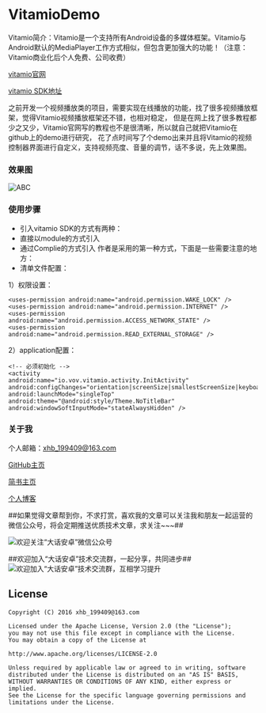 # VitamioDemo
Vitamio简介：Vitamio是一个支持所有Android设备的多媒体框架。Vitamio与Android默认的MediaPlayer工作方式相似，但包含更加强大的功能！（注意：Vitamio商业化后个人免费、公司收费）

[vitamio官网](https://www.vitamio.org)

[vitamio SDK地址](https://github.com/yixia/VitamioBundle)

之前开发一个视频播放类的项目，需要实现在线播放的功能，找了很多视频播放框架，觉得Vitamio视频播放框架还不错，也相对稳定，
但是在网上找了很多教程都少之又少，Vitamio官网写的教程也不是很清晰，所以就自己就把Vitamio在github上的demo进行研究，
花了点时间写了个demo出来并且将Vitamio的视频控制器界面进行自定义，支持视频亮度、音量的调节，话不多说，先上效果图。
  
  
### 效果图
  
   ![ABC](http://upload-images.jianshu.io/upload_images/1956769-182cab258d9a3b45.jpg?imageMogr2/auto-orient/strip%7CimageView2/2/w/1240) 
    
### 使用步骤  
  - 引入vitamio SDK的方式有两种：
  - 直接以module的方式引入
  - 通过Complie的方式引入
 作者是采用的第一种方式，下面是一些需要注意的地方：
  - 清单文件配置：

1）权限设置：
```
<uses-permission android:name="android.permission.WAKE_LOCK" />
<uses-permission android:name="android.permission.INTERNET" />
<uses-permission android:name="android.permission.ACCESS_NETWORK_STATE" />
<uses-permission android:name="android.permission.READ_EXTERNAL_STORAGE" />
```  
2）application配置：
```
<!-- 必须初始化 -->
<activity    
android:name="io.vov.vitamio.activity.InitActivity"    
android:configChanges="orientation|screenSize|smallestScreenSize|keyboard|keyboardHidden|navigation"    
android:launchMode="singleTop"    
android:theme="@android:style/Theme.NoTitleBar"    
android:windowSoftInputMode="stateAlwaysHidden" />
```
  
### 关于我
  
个人邮箱：xhb_199409@163.com

[GitHub主页](https://github.com/xiaohaibin)

[简书主页](http://www.jianshu.com/users/42aed90cf5af/latest_articles)

[个人博客](http://blog.csdn.net/jxnk25)


##如果觉得文章帮到你，不求打赏，喜欢我的文章可以关注我和朋友一起运营的微信公众号，将会定期推送优质技术文章，求关注~~~##

![欢迎关注“大话安卓”微信公众号](http://upload-images.jianshu.io/upload_images/1956769-2f49dcb0dc5195b6.png?imageMogr2/auto-orient/strip%7CimageView2/2/w/1240)

##欢迎加入“大话安卓”技术交流群，一起分享，共同进步##
![欢迎加入“大话安卓”技术交流群，互相学习提升](http://upload-images.jianshu.io/upload_images/1956769-326c166b86ed8e94.JPG?imageMogr2/auto-orient/strip%7CimageView2/2/w/1240)

License
--
    Copyright (C) 2016 xhb_199409@163.com

    Licensed under the Apache License, Version 2.0 (the "License");
    you may not use this file except in compliance with the License.
    You may obtain a copy of the License at

    http://www.apache.org/licenses/LICENSE-2.0

    Unless required by applicable law or agreed to in writing, software
    distributed under the License is distributed on an "AS IS" BASIS,
    WITHOUT WARRANTIES OR CONDITIONS OF ANY KIND, either express or implied.
    See the License for the specific language governing permissions and
    limitations under the License.
  

